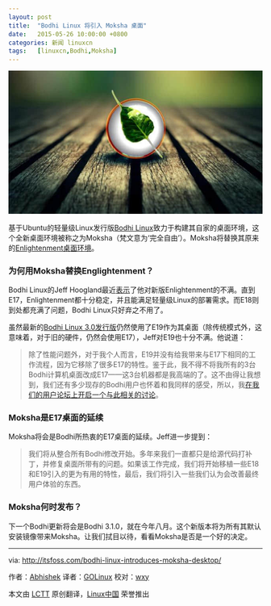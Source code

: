 ```yaml
---
layout: post
title:	"Bodhi Linux 将引入 Moksha 桌面"
date:	2015-05-26 10:00:00 +0800 
categories:	新闻 linuxcn 
tags:	[linuxcn,Bodhi,Moksha]
---
```



![](/Asserts/Images/album/201505/25/234452uvqgd4g83v6brd83.jpg)


基于Ubuntu的轻量级Linux发行版[Bodhi Linux](http://www.bodhilinux.com/)致力于构建其自家的桌面环境，这个全新桌面环境被称之为Moksha（梵文意为‘完全自由’）。Moksha将替换其原来的[Enlightenment桌面环境](https://www.enlightenment.org/)。


### 为何用Moksha替换Englightenment？


Bodhi Linux的Jeff Hoogland最近[表示](http://www.bodhilinux.com/2015/04/28/introducing-the-moksha-desktop/)了他对新版Enlightenment的不满。直到E17，Enlightenment都十分稳定，并且能满足轻量级Linux的部署需求。而E18则到处都充满了问题，Bodhi Linux只好弃之不用了。


虽然最新的[Bodhi Linux 3.0发行版](http://itsfoss.com/bodhi-linux-3/)仍然使用了E19作为其桌面（除传统模式外，这意味着，对于旧的硬件，仍然会使用E17），Jeff对E19也十分不满。他说道：



> 
> 除了性能问题外，对于我个人而言，E19并没有给我带来与E17下相同的工作流程，因为它移除了很多E17的特性。鉴于此，我不得不将我所有的3台Bodhi计算机桌面改成E17——这3台机器都是我高端的了。这不由得让我想到，我们还有多少现存的Bodhi用户也怀着和我同样的感受，所以，我[在我们的用户论坛上开启一个与此相关的讨论](http://forums.bodhilinux.com/index.php?/topic/12322-e17-vs-e19-which-are-you-using-and-why/)。
> 
> 
> 


### Moksha是E17桌面的延续


Moksha将会是Bodhi所热衷的E17桌面的延续。Jeff进一步提到：



> 
> 我们将从整合所有Bodhi修改开始。多年来我们一直都只是给源代码打补丁，并修复桌面所带有的问题。如果该工作完成，我们将开始移植一些E18和E19引入的更为有用的特性，最后，我们将引入一些我们认为会改善最终用户体验的东西。
> 
> 
> 


### Moksha何时发布？


下一个Bodhi更新将会是Bodhi 3.1.0，就在今年八月。这个新版本将为所有其默认安装镜像带来Moksha。让我们拭目以待，看看Moksha是否是一个好的决定。




---


via: <http://itsfoss.com/bodhi-linux-introduces-moksha-desktop/>


作者：[Abhishek](http://itsfoss.com/author/abhishek/) 译者：[GOLinux](https://github.com/GOLinux) 校对：[wxy](https://github.com/wxy)


本文由 [LCTT](https://github.com/LCTT/TranslateProject) 原创翻译，[Linux中国](https://linux.cn/) 荣誉推出
